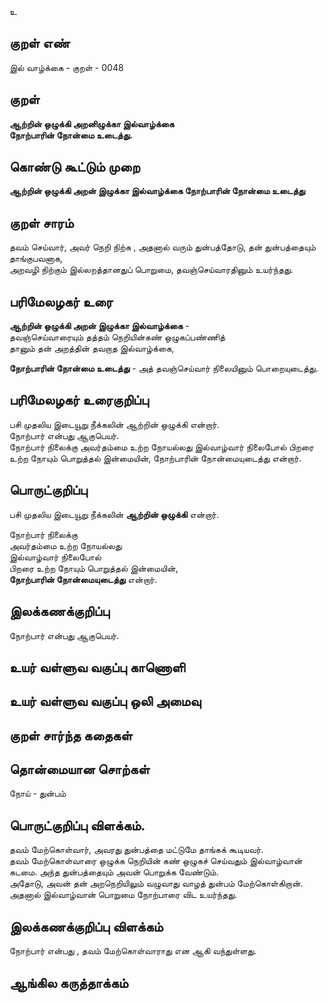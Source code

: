 உ

## குறள் எண் 

இல் வாழ்க்கை - குறள் - 0048
## குறள் 

**ஆற்றின் ஒழுக்கி அறனிழுக்கா இல்வாழ்க்கை  
நோற்பாரின் நோன்மை உடைத்து.** 

## கொண்டு கூட்டும் முறை

**ஆற்றின் ஒழுக்கி அறன் இழுக்கா இல்வாழ்க்கை நோற்பாரின் நோன்மை உடைத்து**  

## குறள் சாரம் 

தவம் செய்வார், அவர் நெறி நிற்க , அதனால் வரும் துன்பத்தோடு, தன் துன்பத்தையும் தாங்குபவனாக,   
அறவழி நிற்கும் இல்லறத்தானதுப் பொறுமை, தவஞ்செய்வாரதினும் உயர்ந்தது.

## பரிமேலழகர் உரை

**ஆற்றின் ஒழுக்கி அறன் இழுக்கா இல்வாழ்க்கை** -  
தவஞ்செய்வாரையும் தத்தம் நெறியின்கண் ஒழுகப்பண்ணித்  
தானும் தன் அறத்தின் தவறாத இல்வாழ்க்கை,  

**நோற்பாரின் நோன்மை உடைத்து** - அத் தவஞ்செய்வார் நிலையினும் பொறையுடைத்து. 	

## பரிமேலழகர் உரைகுறிப்பு   

பசி முதலிய இடையூறு நீக்கலின் ஆற்றின் ஒழுக்கி என்றார்.  
நோற்பார் என்பது ஆகுபெயர்.  
நோற்பார் நிலைக்கு அவர்தம்மை உற்ற நோயல்லது இல்வாழ்வார் நிலைபோல் பிறரை உற்ற நோயும் பொறுத்தல் இன்மையின், நோற்பாரின் நோன்மையுடைத்து என்றார்.   

## பொருட்குறிப்பு 

பசி முதலிய இடையூறு நீக்கலின் **ஆற்றின் ஒழுக்கி** என்றார்.  
 
நோற்பார் நிலைக்கு  
அவர்தம்மை உற்ற நோயல்லது  
இல்வாழ்வார் நிலைபோல்  
பிறரை உற்ற நோயும் பொறுத்தல் இன்மையின்,  
**நோற்பாரின் நோன்மையுடைத்து** என்றார்.    

## இலக்கணக்குறிப்பு  

நோற்பார் என்பது ஆகுபெயர்.  

## உயர் வள்ளுவ வகுப்பு காணொளி


## உயர் வள்ளுவ வகுப்பு ஒலி அமைவு 

 
## குறள் சார்ந்த கதைகள் 


## தொன்மையான சொற்கள்

நோய் - துன்பம் 

## பொருட்குறிப்பு விளக்கம்.

தவம் மேற்கொள்வார், அவரது துன்பத்தை மட்டுமே தாங்கக் கூடியவர்.  
தவம் மேற்கொள்வாரை ஒழுக்க நெறியின் கண் ஒழுகச் செய்வதும் இல்வாழ்வான் கடமை.
அந்த துன்பத்தையும் அவன் பொறுக்க வேண்டும்.  
அதோடு, அவன் தன் அறநெறியிலும் வழுவாது வாழத் துன்பம் மேற்கொள்கிறான்.  
அதனால் இல்வாழ்வான் பொறுமை நோற்பாரை விட உயர்ந்தது. 

## இலக்கணக்குறிப்பு விளக்கம்

நோற்பார் என்பது , தவம் மேற்கொள்வாராது என ஆகி வந்துள்ளது.

## ஆங்கில கருத்தாக்கம் 



